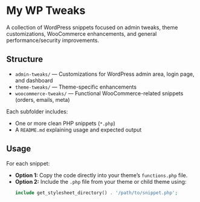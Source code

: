 # My WP Tweaks

A collection of WordPress snippets focused on admin tweaks, theme customizations, WooCommerce enhancements, and general performance/security improvements.

## Structure

- `admin-tweaks/` — Customizations for WordPress admin area, login page, and dashboard  
- `theme-tweaks/` — Theme-specific enhancements
- `woocommerce-tweaks/` — Functional WooCommerce-related snippets (orders, emails, meta)  
<!-- - `performance/` — Snippets to improve site speed and resource loading -->  
<!-- - `security/` — Small tweaks to harden WordPress security -->

Each subfolder includes:  
- One or more clean PHP snippets (`*.php`)  
- A `README.md` explaining usage and expected output  

## Usage

For each snippet:

- **Option 1:** Copy the code directly into your theme’s `functions.php` file.  
- **Option 2:** Include the `.php` file from your theme or child theme using:  
  ```php
  include get_stylesheet_directory() . '/path/to/snippet.php';
